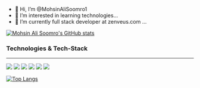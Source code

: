 - 👋 Hi, I’m @MohsinAliSoomro1
- 👀 I’m interested in learning technologies...
- 🌱 I’m currently full stack developer at zenveus.com ...

[![Mohsin Ali Soomro's GitHub stats](https://github-readme-stats.vercel.app/api?username=mohsinalisoomro1&show_icons=true&theme=onedark)](https://github.com/mohsinalisoomro1/github-readme-stats)

### Technologies & Tech-Stack
---
![](https://img.shields.io/badge/Lang-HTML-informational?style=flat&logo=HTML5&logoColor=white&color=44b0fc)
![](https://img.shields.io/badge/Lang-CSS-informational?style=flat&logo=CSS3&logoColor=white&color=44b0fc)
![](https://img.shields.io/badge/Lang-JavaScript-informational?style=flat&logo=JavaScript&logoColor=white&color=44b0fc)
![](https://img.shields.io/badge/Framework-Express.js-informational?style=flat&logo=JavaScript&logoColor=white&color=44b0fc)
![](https://img.shields.io/badge/DB-SQL-informational?style=flat&logo=MySQL&logoColor=white&color=44b0fc)
![](https://img.shields.io/badge/DB-MongoDB-informational?style=flat&logo=MongoDB&logoColor=white&color=44b0fc)

[![Top Langs](https://github-readme-stats.vercel.app/api/top-langs/?username=mohsinalisoomro1&show_icons=true&theme=onedark)](https://github.com/mohsinalisoomro1/github-readme-stats)
<!---
MohsinAliSoomro1/MohsinAliSoomro1 is a ✨ special ✨ repository because its `README.md` (this file) appears on your GitHub profile.
You can click the Preview link to take a look at your changes.
--->

